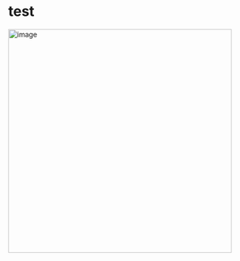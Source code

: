 # test


<img width="451" alt="image" src="https://user-images.githubusercontent.com/66694076/84184811-af3c4380-aa96-11ea-8b94-31f8e9082f62.png">
